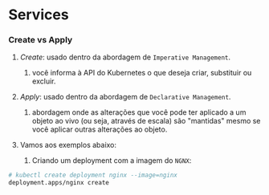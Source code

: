 # Services

### Create vs Apply

1.  *Create*: usado dentro da abordagem de `Imperative Management`.
    1.  você informa à API do Kubernetes o que deseja criar, substituir ou excluir.
   
2.  *Apply*: usado dentro da abordagem de `Declarative Management`.
    1.  abordagem onde as alterações que você pode ter aplicado a um objeto ao vivo (ou seja, através de escala) são "mantidas" mesmo se você aplicar outras alterações ao objeto.

3.  Vamos aos exemplos abaixo:
    1.  Criando um deployment com a imagem do `NGNX`:

```bash
# kubectl create deployment nginx --image=nginx
deployment.apps/nginx create
```
